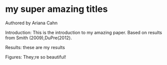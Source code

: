 # my super amazing titles

Authored by Ariana Cahn

Introduction: This is the introduction to my amazing paper. Based on results from Smith (2009),DuPre(2012).

Results: these are my results

Figures: They;re so beautiful!
